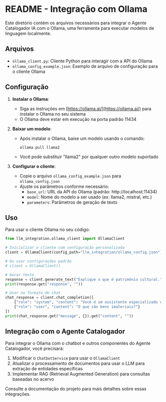 # README - Integração com Ollama

Este diretório contém os arquivos necessários para integrar o Agente Catalogador IA com o Ollama, uma ferramenta para executar modelos de linguagem localmente.

## Arquivos

- `ollama_client.py`: Cliente Python para interagir com a API do Ollama
- `ollama_config_example.json`: Exemplo de arquivo de configuração para o cliente Ollama

## Configuração

1. **Instalar o Ollama**:
   - Siga as instruções em [https://ollama.ai/](https://ollama.ai/) para instalar o Ollama no seu sistema
   - O Ollama deve estar em execução na porta padrão 11434

2. **Baixar um modelo**:
   - Após instalar o Ollama, baixe um modelo usando o comando:
     ```
     ollama pull llama2
     ```
   - Você pode substituir "llama2" por qualquer outro modelo suportado

3. **Configurar o cliente**:
   - Copie o arquivo `ollama_config_example.json` para `ollama_config.json`
   - Ajuste os parâmetros conforme necessário:
     - `base_url`: URL da API do Ollama (padrão: http://localhost:11434)
     - `model`: Nome do modelo a ser usado (ex: llama2, mistral, etc.)
     - `parameters`: Parâmetros de geração de texto

## Uso

Para usar o cliente Ollama no seu código:

```python
from llm_integration.ollama_client import OllamaClient

# Inicializar o cliente com configuração personalizada
client = OllamaClient(config_path="llm_integration/ollama_config.json")

# Ou usar configurações padrão
# client = OllamaClient()

# Gerar texto
response = client.generate_text("Explique o que é patrimônio cultural.")
print(response.get("response", ""))

# Usar no formato de chat
chat_response = client.chat_completion([
    {"role": "system", "content": "Você é um assistente especializado em patrimônio cultural."},
    {"role": "user", "content": "O que são bens imateriais?"}
])
print(chat_response.get("message", {}).get("content", ""))
```

## Integração com o Agente Catalogador

Para integrar o Ollama com o chatbot e outros componentes do Agente Catalogador, você precisará:

1. Modificar o `ChatbotService` para usar o `OllamaClient`
2. Atualizar o processamento de documentos para usar o LLM para extração de entidades específicas
3. Implementar RAG (Retrieval Augmented Generation) para consultas baseadas no acervo

Consulte a documentação do projeto para mais detalhes sobre essas integrações.
